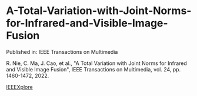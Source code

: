 # A-Total-Variation-with-Joint-Norms-for-Infrared-and-Visible-Image-Fusion
Published in: IEEE Transactions on Multimedia

R. Nie, C. Ma, J. Cao, et al., "A Total Variation with Joint Norms for Infrared and Visible Image Fusion", IEEE Transactions on Multimedia, vol. 24, pp. 1460-1472, 2022.

[IEEEXplore](https://ieeexplore.ieee.org/document/9376921/)



